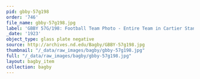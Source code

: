 ```yaml
---
pid: gbby-57g198
order: '746'
file_name: gbby-57g198.jpg
label: 'GBBY 57G/198: Football Team Photo - Entire Team in Cartier Stands - 1923'
_date: '1923'
object_type: glass plate negative
source: http://archives.nd.edu/Bagby/GBBY-57g198.jpg
thumbnail: "/_data/raw_images/bagby/gbby-57g198.jpg"
full: "/_data/raw_images/bagby/gbby-57g198.jpg"
layout: bagby_item
collection: bagby
---
```

